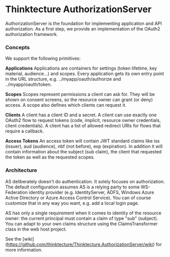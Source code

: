 # Thinktecture AuthorizationServer

AuthorizationServer is the foundation for implementing application and API authorization.
As a first step, we provide an implementation of the OAuth2 authorization framework.


### Concepts

We support the following primitives:

**Applications**
Applications are containers for settings (token lifetime, key material, audience…) and scopes. Every application gets its own entry point in the URL structure, e.g. ../myapp/oauth/authorize and ../myapp/oauth/token.

**Scopes**
Scopes represent permissions a client can ask for. They will be shown on consent screens, so the resource owner can grant (or deny) access. A scope also defines which clients can request it.

**Clients**
A client has a client ID and a secret. A client can use exactly one OAuth2 flow to request tokens (code, implicit, resource owner credentials, client credentials). A client has a list of allowed redirect URIs for flows that require a callback.

**Access Tokens**
An access token will contain JWT standard claims like iss (issuer), aud (audience), nbf (not before), exp (expiration). In addition it will contain information about the subject (sub claim), the client that requested the token as well as the requested scopes.

### Architecture

AS deliberately doesn't do authentication. It solely focuses on authorization. The default configuration assumes AS is a relying party to some WS-Federation identity provider (e.g. IdentityServer, ADFS, Windows Azure Active Directory or Azure Access Control Service). You can of course customize that in any way you want, e.g. add a local login page.

AS has only a single requirement when it comes to identity of the resource owner: the current principal must contain a claim of type "sub" (subject). You can adapt to your own claims structure using the ClaimsTransformer class in the web host project.

See the [wiki] (https://github.com/thinktecture/Thinktecture.AuthorizationServer/wiki) for more information.
